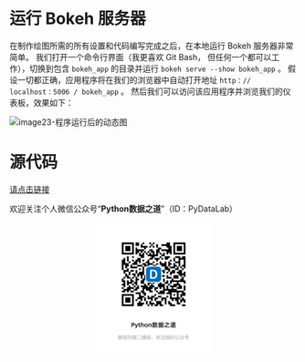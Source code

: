 
# 运行 Bokeh 服务器

在制作绘图所需的所有设置和代码编写完成之后，在本地运行 Bokeh 服务器非常简单。 我们打开一个命令行界面（我更喜欢 Git Bash， 但任何一个都可以工作），切换到包含 `bokeh_app` 的目录并运行 `bokeh serve --show bokeh_app` 。 假设一切都正确，应用程序将在我们的浏览器中自动打开地址 `http：// localhost：5006 / bokeh_app` 。 然后我们可以访问该应用程序并浏览我们的仪表板，效果如下：

![image23-程序运行后的动态图](https://ws2.sinaimg.cn/large/007EIIJlgy1g0pccq9i7yg30m80cib29.gif)

# 源代码

[请点击链接](https://github.com/WillKoehrsen/Bokeh-Python-Visualization)

欢迎关注个人微信公众号“**Python数据之道**”（ID：PyDataLab）

<div align="center">
    <img src="../../02photo/QR-Python数据知道.jpg" width="200"/>
</div>
